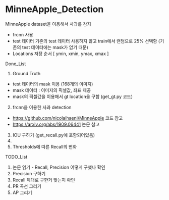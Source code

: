 # MinneApple_Detection
MinneApple dataset을 이용해서 사과를 감지
- frcnn 사용
- test 데이터 기존의 test 데이터 사용하지 않고 train에서 랜덤으로 25% 선택함 (기존의 test 데이터에는 mask가 없기 때문)
- Locations 저장 순서 [ ymin, xmin, ymax, xmax ]

Done_List
1. Ground Truth
 - test 데이터의 mask 이용 (168개의 이미지)
 - mask 데이터 : 이미지의 픽셀값, 좌표 제공
 - mask의 픽셀값을 이용해서 gt location을 구함 (get_gt.py 코드)

2. frcnn을 이용한 사과 detection
 - https://github.com/nicolaihaeni/MinneApple 코드 참고
 - https://arxiv.org/abs/1909.06441 논문 참고

3. IOU 구하기 (get_recall.py에 포함되어있음)
4. 
5. Thresholds에 따른 Recall의 변화 

TODO_List
1. 논문 읽기 - Recall, Precision 어떻게 구했나 확인
2. Precision 구하기
3. Recall 제대로 구한거 맞는지 확인
4. PR 곡선 그리기
5. AP 그리기
